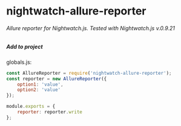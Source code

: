 # nightwatch-allure-reporter

###### Allure reporter for Nightwatch.js. Tested with Nightwatch.js v.0.9.21

##### Add to project
globals.js:
```javascript 1.6
const AllureReporter = require('nightwatch-allure-reporter');
const reporter = new AllureReporter({
    option1: 'value',
    option2: 'value'
});

module.exports = {
    reporter: reporter.write   
};
```